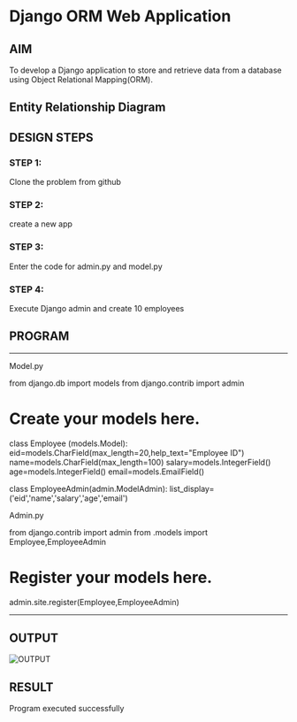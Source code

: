 # Django ORM Web Application

## AIM
To develop a Django application to store and retrieve data from a database using Object Relational Mapping(ORM).

## Entity Relationship Diagram



## DESIGN STEPS

### STEP 1:
Clone the problem from github

### STEP 2:
create a new app

### STEP 3:
Enter the code for admin.py and model.py

### STEP 4:
Execute Django admin and create 10 employees

## PROGRAM

***
Model.py

from django.db import models
from django.contrib import admin
# Create your models here.
class Employee (models.Model):
    eid=models.CharField(max_length=20,help_text="Employee ID")
    name=models.CharField(max_length=100)
    salary=models.IntegerField()
    age=models.IntegerField()
    email=models.EmailField()

class EmployeeAdmin(admin.ModelAdmin):
    list_display=('eid','name','salary','age','email')

   Admin.py

   from django.contrib import admin
from .models import Employee,EmployeeAdmin
# Register your models here.
admin.site.register(Employee,EmployeeAdmin) 
***

## OUTPUT

![OUTPUT](./Screenshot(138).png)

## RESULT

Program executed successfully